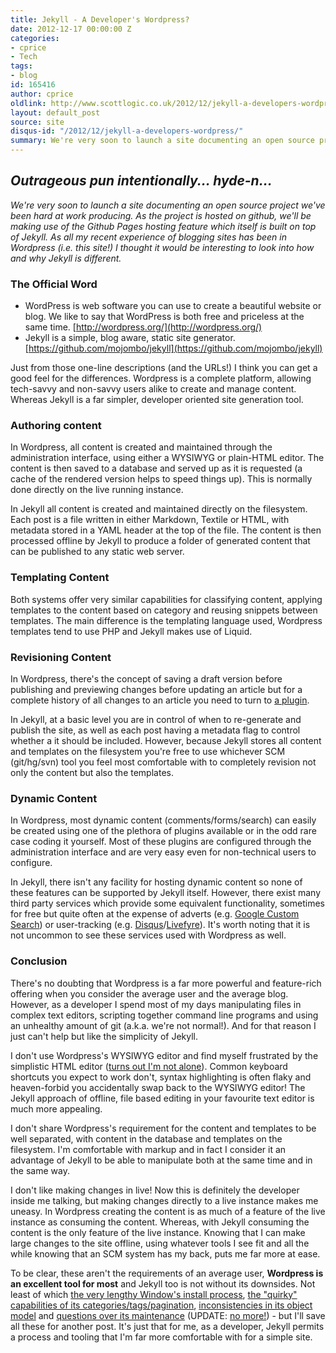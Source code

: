 ```yaml
---
title: Jekyll - A Developer's Wordpress?
date: 2012-12-17 00:00:00 Z
categories:
- cprice
- Tech
tags:
- blog
id: 165416
author: cprice
oldlink: http://www.scottlogic.co.uk/2012/12/jekyll-a-developers-wordpress/
layout: default_post
source: site
disqus-id: "/2012/12/jekyll-a-developers-wordpress/"
summary: We're very soon to launch a site documenting an open source project we've been hard at work producing. As the project is hosted on github, we'll be making use of the Github Pages hosting feature which itself is built on top of Jekyll.
---
```


## *Outrageous pun intentionally... hyde-n...*

*We're very soon to launch a site documenting an open source project we've been hard at work producing. As the project is hosted on github, we'll be making use of the Github Pages hosting feature which itself is built on top of Jekyll. As all my recent experience of blogging sites has been in Wordpress (i.e. this site!) I thought it would be interesting to look into how and why Jekyll is different.*

### The Official Word

* WordPress is web software you can use to create a beautiful website or blog. We like to say that WordPress is both free and priceless at the same time. [http://wordpress.org/](http://wordpress.org/)
* Jekyll is a simple, blog aware, static site generator. [https://github.com/mojombo/jekyll](https://github.com/mojombo/jekyll)

Just from those one-line descriptions (and the URLs!) I think you can get a good feel for the differences. Wordpress is a complete platform, allowing tech-savvy and non-savvy users alike to create and manage content. Whereas Jekyll is a far simpler, developer oriented site generation tool.

### Authoring content

In Wordpress, all content is created and maintained through the administration interface, using either a WYSIWYG or plain-HTML editor. The content is then saved to a database and served up as it is requested (a cache of the rendered version helps to speed things up). This is normally done directly on the live running instance.

In Jekyll all content is created and maintained directly on the filesystem. Each post is a file written in either Markdown, Textile or HTML, with metadata stored in a YAML header at the top of the file. The content is then processed offline by Jekyll to produce a folder of generated content that can be published to any static web server.

### Templating Content

Both systems offer very similar capabilities for classifying content, applying templates to the content based on category and reusing snippets between templates. The main difference is the templating language used, Wordpress templates tend to use PHP and Jekyll makes use of Liquid.

### Revisioning Content

In Wordpress, there's the concept of saving a draft version before publishing and previewing changes before updating an article but for a complete history of all changes to an article you need to turn to [a plugin](http://wordpress.org/extend/plugins/revision-control/).

In Jekyll, at a basic level you are in control of when to re-generate and publish the site, as well as each post having a metadata flag to control whether a it should be included. However, because Jekyll stores all content and templates on the filesystem you're free to use whichever SCM (git/hg/svn) tool you feel most comfortable with to completely revision not only the content but also the templates.

### Dynamic Content

In Wordpress, most dynamic content (comments/forms/search) can easily be created using one of the plethora of plugins available or in the odd rare case coding it yourself. Most of these plugins are configured through the administration interface and are very easy even for non-technical users to configure.

In Jekyll, there isn't any facility for hosting dynamic content so none of these features can be supported by Jekyll itself. However, there exist many third party services which provide some equivalent functionality, sometimes for free but quite often at the expense of adverts (e.g. [Google Custom Search](http://www.google.com/cse/)) or user-tracking (e.g. [Disqus](http://disqus.com/)/[Livefyre](http://www.livefyre.com/)). It's worth noting that it is not uncommon to see these services used with Wordpress as well.

### Conclusion

There's no doubting that Wordpress is a far more powerful and feature-rich offering when you consider the average user and the average blog. However, as a developer I spend most of my days manipulating files in complex text editors, scripting together command line programs and using an unhealthy amount of git (a.k.a. we're not normal!). And for that reason I just can't help but like the simplicity of Jekyll.

I don't use Wordpress's WYSIWYG editor and find myself frustrated by the simplistic HTML editor ([turns out I'm not  alone](https://premium.wpmudev.org/blog/why-you-hate-the-wordpress-text-editor/?utm_source=feedburner)). Common keyboard shortcuts you expect to work don't, syntax highlighting is often flaky and heaven-forbid you accidentally swap back to the WYSIWYG editor! The Jekyll approach of offline, file based editing in your favourite text editor is much more appealing.

I don't share Wordpress's requirement for the content and templates to be well separated, with content in the database and templates on the filesystem. I'm comfortable with markup and in fact I consider it an advantage of Jekyll to be able to manipulate both at the same time and in the same way.

I don't like making changes in live! Now this is definitely the developer inside me talking, but making changes directly to a live instance makes me uneasy. In Wordpress creating the content is as much of a feature of the live instance as consuming the content. Whereas, with Jekyll consuming the content is the only feature of the live instance. Knowing that I can make large changes to the site offline, using whatever tools I see fit and all the while knowing that an SCM system has my back, puts me far more at ease.

To be clear, these aren't the requirements of an average user, **Wordpress is an excellent tool for most** and Jekyll too is not without its downsides. Not least of which [the very lengthy Window's install process](http://www.madhur.co.in/blog/2011/09/01/runningjekyllwindows.html), [the "quirky" capabilities of its categories/tags/pagination](https://github.com/mojombo/jekyll/pull/521), [inconsistencies in its object model](https://github.com/mojombo/jekyll/issues/171) and [questions over its maintenance](https://github.com/mojombo/jekyll/issues/578) (UPDATE: [no more!](https://github.com/mojombo/jekyll/issues/578#issuecomment-11414645)) - but I'll save all these for another post. It's just that for me, as a developer, Jekyll permits a process and tooling that I'm far more comfortable with for a simple site.
